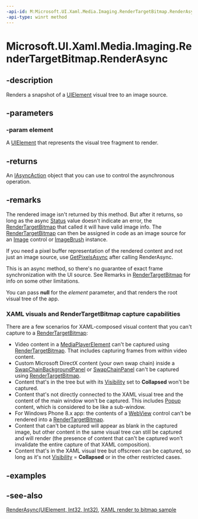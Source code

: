 ```yaml
---
-api-id: M:Microsoft.UI.Xaml.Media.Imaging.RenderTargetBitmap.RenderAsync(Microsoft.UI.Xaml.UIElement)
-api-type: winrt method
---
```


<!-- Method syntax
public Windows.Foundation.IAsyncAction RenderAsync(Windows.UI.Xaml.UIElement element)
-->

# Microsoft.UI.Xaml.Media.Imaging.RenderTargetBitmap.RenderAsync

## -description
Renders a snapshot of a [UIElement](../microsoft.ui.xaml/uielement.md) visual tree to an image source.

## -parameters
### -param element
A [UIElement](../microsoft.ui.xaml/uielement.md) that represents the visual tree fragment to render.

## -returns
An [IAsyncAction](/uwp/api/windows.foundation.iasyncaction) object that you can use to control the asynchronous operation.

## -remarks
The rendered image isn't returned by this method. But after it returns, so long as the async [Status](/uwp/api/windows.foundation.iasyncinfo.status) value doesn't indicate an error, the [RenderTargetBitmap](rendertargetbitmap.md) that called it will have valid image info. The [RenderTargetBitmap](rendertargetbitmap.md) can then be assigned in code as an image source for an [Image](../microsoft.ui.xaml.controls/image.md) control or [ImageBrush](../microsoft.ui.xaml.media/imagebrush.md) instance.

If you need a pixel buffer representation of the rendered content and not just an image source, use [GetPixelsAsync](rendertargetbitmap_getpixelsasync_1480284075.md) after calling RenderAsync.

This is an async method, so there's no guarantee of exact frame synchronization with the UI source. See Remarks in [RenderTargetBitmap](rendertargetbitmap.md) for info on some other limitations.

You can pass **null** for the *element* parameter, and that renders the root visual tree of the app.

### XAML visuals and **RenderTargetBitmap** capture capabilities

There are a few scenarios for XAML-composed visual content that you can't capture to a [RenderTargetBitmap](rendertargetbitmap.md):
+ Video content in a [MediaPlayerElement](../microsoft.ui.xaml.controls/mediaplayerelement.md) can't be captured using [RenderTargetBitmap](rendertargetbitmap.md). That includes capturing frames from within video content.
+ Custom Microsoft DirectX content (your own swap chain) inside a [SwapChainBackgroundPanel](../microsoft.ui.xaml.controls/swapchainbackgroundpanel.md) or [SwapChainPanel](../microsoft.ui.xaml.controls/swapchainpanel.md) can't be captured using [RenderTargetBitmap](rendertargetbitmap.md).
+ Content that's in the tree but with its [Visibility](../microsoft.ui.xaml/uielement_visibility.md) set to **Collapsed** won't be captured.
+ Content that's not directly connected to the XAML visual tree and the content of the main window won't be captured. This includes [Popup](../microsoft.ui.xaml.controls.primitives/popup.md) content, which is considered to be like a sub-window.
+ For Windows Phone 8.x app: the contents of a [WebView](/uwp/api/windows.ui.xaml.controls.webview) control can't be rendered into a [RenderTargetBitmap](rendertargetbitmap.md).
+ Content that can't be captured will appear as blank in the captured image, but other content in the same visual tree can still be captured and will render (the presence of content that can't be captured won't invalidate the entire capture of that XAML composition).
+ Content that's in the XAML visual tree but offscreen can be captured, so long as it's not [Visibility](../microsoft.ui.xaml/uielement_visibility.md) = **Collapsed** or in the other restricted cases.


## -examples

## -see-also
[RenderAsync(UIElement, Int32, Int32)](rendertargetbitmap_renderasync_1217566769.md), [XAML render to bitmap sample](https://github.com/microsoftarchive/msdn-code-gallery-microsoft/tree/master/Official%20Windows%20Platform%20Sample/XAML%20render%20to%20bitmap%20sample)
